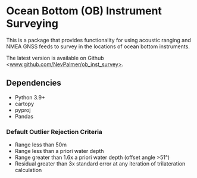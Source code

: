 # Ocean Bottom (OB) Instrument Surveying

This is a package that provides functionality for using acoustic ranging and
NMEA GNSS feeds to survey in the locations of ocean bottom instruments.

The latest version is available on Github <www.github.com/NevPalmer/ob_inst_survey>.

## Dependencies

- Python 3.9+
- cartopy
- pyproj
- Pandas

### Default Outlier Rejection Criteria

- Range less than 50m
- Range less than a priori water depth
- Range greater than 1.6x a priori water depth (offset angle >51&deg;)
- Residual greater than 3x standard error at any iteration of trilateration calculation
